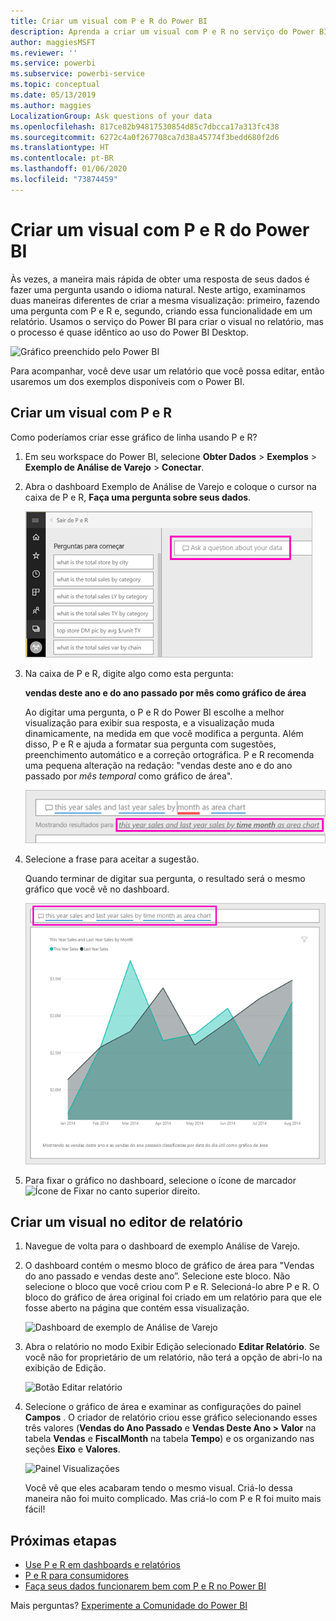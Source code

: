 ```yaml
---
title: Criar um visual com P e R do Power BI
description: Aprenda a criar um visual com P e R no serviço do Power BI usando o exemplo de Análise de Varejo
author: maggiesMSFT
ms.reviewer: ''
ms.service: powerbi
ms.subservice: powerbi-service
ms.topic: conceptual
ms.date: 05/13/2019
ms.author: maggies
LocalizationGroup: Ask questions of your data
ms.openlocfilehash: 817ce82b94817530854d85c7dbcca17a313fc438
ms.sourcegitcommit: 6272c4a0f267708ca7d38a45774f3bedd680f2d6
ms.translationtype: HT
ms.contentlocale: pt-BR
ms.lasthandoff: 01/06/2020
ms.locfileid: "73874459"
---
```

# <a name="create-a-visual-with-power-bi-qa"></a>Criar um visual com P e R do Power BI

Às vezes, a maneira mais rápida de obter uma resposta de seus dados é fazer uma pergunta usando o idioma natural.  Neste artigo, examinamos duas maneiras diferentes de criar a mesma visualização: primeiro, fazendo uma pergunta com P e R e, segundo, criando essa funcionalidade em um relatório. Usamos o serviço do Power BI para criar o visual no relatório, mas o processo é quase idêntico ao uso do Power BI Desktop.

![Gráfico preenchido pelo Power BI](media/power-bi-visualization-introduction-to-q-and-a/power-bi-qna-create-visual.png)

Para acompanhar, você deve usar um relatório que você possa editar, então usaremos um dos exemplos disponíveis com o Power BI.

## <a name="create-a-visual-with-qa"></a>Criar um visual com P e R

Como poderíamos criar esse gráfico de linha usando P e R?

1. Em seu workspace do Power BI, selecione **Obter Dados** \> **Exemplos** \> **Exemplo de Análise de Varejo** > **Conectar**.

1. Abra o dashboard Exemplo de Análise de Varejo e coloque o cursor na caixa de P e R, **Faça uma pergunta sobre seus dados**.

    ![Coloque o cursor na caixa de P e R](media/power-bi-visualization-introduction-to-q-and-a/power-bi-qna-cursor-in-qna-box.png)

2. Na caixa de P e R, digite algo como esta pergunta:
   
    **vendas deste ano e do ano passado por mês como gráfico de área**
   
    Ao digitar uma pergunta, o P e R do Power BI escolhe a melhor visualização para exibir sua resposta, e a visualização muda dinamicamente, na medida em que você modifica a pergunta. Além disso, P e R e ajuda a formatar sua pergunta com sugestões, preenchimento automático e a correção ortográfica. P e R recomenda uma pequena alteração na redação: "vendas deste ano e do ano passado por *mês temporal* como gráfico de área".  

    ![P e R corrigiu a redação](media/power-bi-visualization-introduction-to-q-and-a/power-bi-qna-corrected-create-filled-chart.png)

4. Selecione a frase para aceitar a sugestão. 
   
   Quando terminar de digitar sua pergunta, o resultado será o mesmo gráfico que você vê no dashboard.
   
   ![Gráfico de área preenchido por P e R](media/power-bi-visualization-introduction-to-q-and-a/power-bi-qna-create-filled-chart.png)

4. Para fixar o gráfico no dashboard, selecione o ícone de marcador ![Ícone de Fixar](media/power-bi-visualization-introduction-to-q-and-a/pinnooutline.png) no canto superior direito.

## <a name="create-a-visual-in-the-report-editor"></a>Criar um visual no editor de relatório

1. Navegue de volta para o dashboard de exemplo Análise de Varejo.
   
2. O dashboard contém o mesmo bloco de gráfico de área para "Vendas do ano passado e vendas deste ano”.  Selecione este bloco. Não selecione o bloco que você criou com P e R. Selecioná-lo abre P e R. O bloco do gráfico de área original foi criado em um relatório para que ele fosse aberto na página que contém essa visualização.

    ![Dashboard de exemplo de Análise de Varejo](media/power-bi-visualization-introduction-to-q-and-a/power-bi-dashboard.png)

1. Abra o relatório no modo Exibir Edição selecionado **Editar Relatório**.  Se você não for proprietário de um relatório, não terá a opção de abri-lo na exibição de Edição.
   
    ![Botão Editar relatório](media/power-bi-visualization-introduction-to-q-and-a/power-bi-edit-report.png)
4. Selecione o gráfico de área e examinar as configurações do painel **Campos** .  O criador de relatório criou esse gráfico selecionando esses três valores (**Vendas do Ano Passado** e **Vendas Deste Ano > Valor** na tabela **Vendas** e **FiscalMonth** na tabela **Tempo**) e os organizando nas seções **Eixo** e **Valores**.
   
    ![Painel Visualizações](media/power-bi-visualization-introduction-to-q-and-a/gnatutorial_3-new.png)

    Você vê que eles acabaram tendo o mesmo visual. Criá-lo dessa maneira não foi muito complicado. Mas criá-lo com P e R foi muito mais fácil!

## <a name="next-steps"></a>Próximas etapas

- [Use P e R em dashboards e relatórios](power-bi-tutorial-q-and-a.md)  
- [P e R para consumidores](consumer/end-user-q-and-a.md)
- [Faça seus dados funcionarem bem com P e R no Power BI](service-prepare-data-for-q-and-a.md)

Mais perguntas? [Experimente a Comunidade do Power BI](https://community.powerbi.com/)

